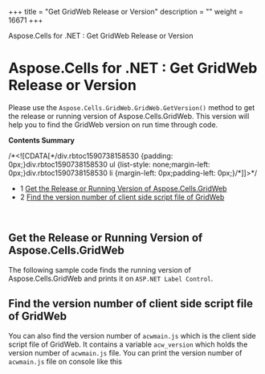+++
title = "Get GridWeb Release or Version" 
description = "" 
weight = 16671 
+++

Aspose.Cells for .NET : Get GridWeb Release or Version  

# Aspose.Cells for .NET : Get GridWeb Release or Version


Please use the `Aspose.Cells.GridWeb.GridWeb.GetVersion()` method to get the release or running version of Aspose.Cells.GridWeb. This version will help you to find the GridWeb version on run time through code.

**Contents Summary**

/\*<!\[CDATA\[\*/div.rbtoc1590738158530 {padding: 0px;}div.rbtoc1590738158530 ul {list-style: none;margin-left: 0px;}div.rbtoc1590738158530 li {margin-left: 0px;padding-left: 0px;}/\*\]\]>\*/

*   1 [Get the Release or Running Version of Aspose.Cells.GridWeb](#GetGridWebReleaseorVersion-GettheReleaseorRunningVersionofAspose.Cells.GridWeb)
*   2 [Find the version number of client side script file of GridWeb](#GetGridWebReleaseorVersion-FindtheversionnumberofclientsidescriptfileofGridWeb)

 

## Get the Release or Running Version of Aspose.Cells.GridWeb

The following sample code finds the running version of Aspose.Cells.GridWeb and prints it on `ASP.NET Label Control`.

## Find the version number of client side script file of GridWeb

You can also find the version number of `acwmain.js` which is the client side script file of GridWeb. It contains a variable `acw_version` which holds the version number of `acwmain.js` file. You can print the version number of `acwmain.js` file on console like this

